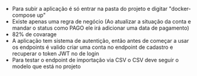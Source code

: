  - Para subir a aplicação é só entrar na pasta do projeto e digitar "docker-compose up"
 - Existe apenas uma regra de negócio (Ao atualizar a situação da conta e mandar o status como PAGO ele irá adicionar uma data de pagamento)
 - 82% de covarage
 - A aplicação tem sistema de autentição, então antes de começar a usar os endpoints é valido criar uma conta no endpoint de cadastro e recuperar o token JWT no de login
 - Para testar o endpoint de importação via CSV o CSV deve seguir o modelo que está no projeto
